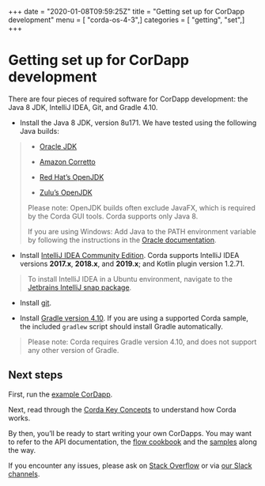 +++
date = "2020-01-08T09:59:25Z"
title = "Getting set up for CorDapp development"
menu = [ "corda-os-4-3",]
categories = [ "getting", "set",]
+++


# Getting set up for CorDapp development

There are four pieces of required software for CorDapp development: the Java 8 JDK, IntelliJ IDEA, Git, and Gradle 4.10.


* Install the Java 8 JDK, version 8u171. We have tested using the following Java builds:


> 
> 
> * [Oracle JDK](https://www.oracle.com/technetwork/java/javase/downloads/jdk8-downloads-2133151.html)
> 
> 
> * [Amazon Corretto](https://aws.amazon.com/corretto/)
> 
> 
> * [Red Hat’s OpenJDK](https://developers.redhat.com/products/openjdk/overview/)
> 
> 
> * [Zulu’s OpenJDK](https://www.azul.com/)
> 
> 
> Please note: OpenJDK builds often exclude JavaFX, which is required by the Corda GUI tools. Corda supports only Java 8.
> 
> If you are using Windows: Add Java to the PATH environment variable by following the instructions in the [Oracle documentation](https://docs.oracle.com/javase/7/docs/webnotes/install/windows/jdk-installation-windows.html#path).


* Install [IntelliJ IDEA Community Edition](https://www.jetbrains.com/idea/). Corda supports IntelliJ IDEA versions **2017.x**, **2018.x**, and **2019.x**; and Kotlin plugin version 1.2.71.


> 
> To install IntelliJ IDEA in a Ubuntu environment, navigate to the [Jetbrains IntelliJ snap package](https://snapcraft.io/intellij-idea-community).


* Install [git](https://git-scm.com/).


* Install [Gradle version 4.10](https://gradle.org/install/). If you are using a supported Corda sample, the included `gradlew` script should install Gradle automatically.


> 
> Please note: Corda requires Gradle version 4.10, and does not support any other version of Gradle.


## Next steps

First, run the [example CorDapp](tutorial-cordapp.md).

Next, read through the [Corda Key Concepts](key-concepts.md) to understand how Corda works.

By then, you’ll be ready to start writing your own CorDapps. You may want to refer to the
                API documentation, the [flow cookbook](flow-cookbook.md) and the
                [samples](https://www.corda.net/samples/) along the way.

If you encounter any issues, please ask on [Stack Overflow](https://stackoverflow.com/questions/tagged/corda) or via [our Slack channels](http://slack.corda.net/).


